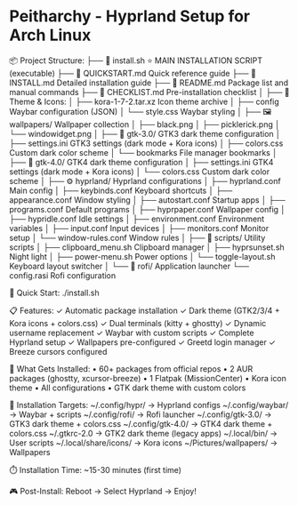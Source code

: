 Peitharchy - Hyprland Setup for Arch Linux
==========================================

📦 Project Structure:
├── 📄 install.sh           ⭐ MAIN INSTALLATION SCRIPT (executable)
├── 📖 QUICKSTART.md         Quick reference guide
├── 📖 INSTALL.md            Detailed installation guide
├── 📖 README.md             Package list and manual commands
├── 📖 CHECKLIST.md          Pre-installation checklist
│
├── 🎨 Theme & Icons:
│   ├── kora-1-7-2.tar.xz   Icon theme archive
│   ├── config               Waybar configuration (JSON)
│   └── style.css            Waybar styling
│
├── 🖼️  wallpapers/          Wallpaper collection
│   ├── black.png
│   ├── picklerick.png
│   └── windowidget.png
│
├── 🎨 gtk-3.0/              GTK3 dark theme configuration
│   ├── settings.ini         GTK3 settings (dark mode + Kora icons)
│   ├── colors.css           Custom dark color scheme
│   └── bookmarks            File manager bookmarks
│
├── 🎨 gtk-4.0/              GTK4 dark theme configuration
│   ├── settings.ini         GTK4 settings (dark mode + Kora icons)
│   └── colors.css           Custom dark color scheme
│
├── ⚙️  hyprland/            Hyprland configurations
│   ├── hyprland.conf        Main config
│   ├── keybinds.conf        Keyboard shortcuts
│   ├── appearance.conf      Window styling
│   ├── autostart.conf       Startup apps
│   ├── programs.conf        Default programs
│   ├── hyprpaper.conf       Wallpaper config
│   ├── hypridle.conf        Idle settings
│   ├── environment.conf     Environment variables
│   ├── input.conf           Input devices
│   ├── monitors.conf        Monitor setup
│   └── window-rules.conf    Window rules
│
├── 🚀 scripts/              Utility scripts
│   ├── clipboard_menu.sh    Clipboard manager
│   ├── hyprsunset.sh        Night light
│   ├── power-menu.sh        Power options
│   └── toggle-layout.sh     Keyboard layout switcher
│
└── 🎯 rofi/                 Application launcher
    └── config.rasi          Rofi configuration

🎯 Quick Start:
   ./install.sh

📋 Features:
   ✓ Automatic package installation
   ✓ Dark theme (GTK2/3/4 + Kora icons + colors.css)
   ✓ Dual terminals (kitty + ghostty)
   ✓ Dynamic username replacement
   ✓ Waybar with custom scripts
   ✓ Complete Hyprland setup
   ✓ Wallpapers pre-configured
   ✓ Greetd login manager
   ✓ Breeze cursors configured

🔧 What Gets Installed:
   • 60+ packages from official repos
   • 2 AUR packages (ghostty, xcursor-breeze)
   • 1 Flatpak (MissionCenter)
   • Kora icon theme
   • All configurations
   • GTK dark theme with custom colors

📍 Installation Targets:
   ~/.config/hypr/              → Hyprland configs
   ~/.config/waybar/            → Waybar + scripts
   ~/.config/rofi/              → Rofi launcher
   ~/.config/gtk-3.0/           → GTK3 dark theme + colors.css
   ~/.config/gtk-4.0/           → GTK4 dark theme + colors.css
   ~/.gtkrc-2.0                 → GTK2 dark theme (legacy apps)
   ~/.local/bin/                → User scripts
   ~/.local/share/icons/        → Kora icons
   ~/Pictures/wallpapers/       → Wallpapers

⏱️  Installation Time: ~15-30 minutes (first time)

🎮 Post-Install: Reboot → Select Hyprland → Enjoy!
